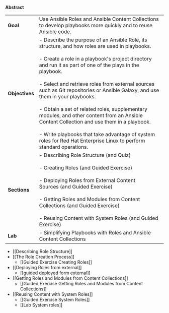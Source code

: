 **Abstract**

|                |                                                                                                                                                                                                                                                                                                                                                                                                                                                                                                                                                                                                                                                |
| -------------- | ---------------------------------------------------------------------------------------------------------------------------------------------------------------------------------------------------------------------------------------------------------------------------------------------------------------------------------------------------------------------------------------------------------------------------------------------------------------------------------------------------------------------------------------------------------------------------------------------------------------------------------------------- |
| **Goal**       | Use Ansible Roles and Ansible Content Collections to develop playbooks more quickly and to reuse Ansible code.                                                                                                                                                                                                                                                                                                                                                                                                                                                                                                                                 |
| **Objectives** | - Describe the purpose of an Ansible Role, its structure, and how roles are used in playbooks.<br>    <br>- Create a role in a playbook's project directory and run it as part of one of the plays in the playbook.<br>    <br>- Select and retrieve roles from external sources such as Git repositories or Ansible Galaxy, and use them in your playbooks.<br>    <br>- Obtain a set of related roles, supplementary modules, and other content from an Ansible Content Collection and use them in a playbook.<br>    <br>- Write playbooks that take advantage of system roles for Red Hat Enterprise Linux to perform standard operations. |
| **Sections**   | - Describing Role Structure (and Quiz)<br>    <br>- Creating Roles (and Guided Exercise)<br>    <br>- Deploying Roles from External Content Sources (and Guided Exercise)<br>    <br>- Getting Roles and Modules from Content Collections (and Guided Exercise)<br>    <br>- Reusing Content with System Roles (and Guided Exercise)                                                                                                                                                                                                                                                                                                           |
| **Lab**        | - Simplifying Playbooks with Roles and Ansible Content Collections                                                                                                                                                                                                                                                                                                                                                                                                                                                                                                                                                                             |

- [[Describing Role Structure]]
- [[The Role Creation Process]]
	- [[Guided Exercise Creating Roles]]
- [[Deploying Roles from external]]
	- [[guided deployed form external]]
- [[Getting Roles and Modules from Content Collections]]
	- [[Guided Exercise Getting Roles and Modules from Content Collections]]
- [[Reusing Content with System Roles]]
	- [[Guided Exercise System Roles]]
	- [[Lab System roles]]



